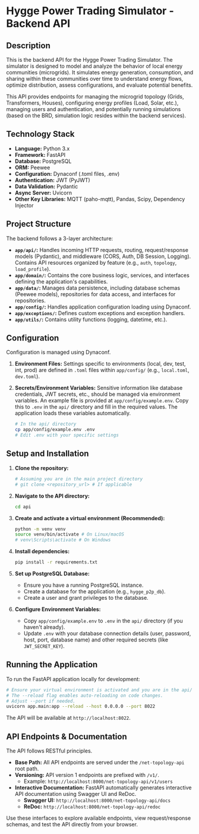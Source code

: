 # Hygge Power Trading Simulator - Backend API

## Description

This is the backend API for the Hygge Power Trading Simulator. The simulator is designed to model and analyze the behavior of local energy communities (microgrids). It simulates energy generation, consumption, and sharing within these communities over time to understand energy flows, optimize distribution, assess configurations, and evaluate potential benefits.

This API provides endpoints for managing the microgrid topology (Grids, Transformers, Houses), configuring energy profiles (Load, Solar, etc.), managing users and authentication, and potentially running simulations (based on the BRD, simulation logic resides within the backend services).

## Technology Stack

*   **Language:** Python 3.x
*   **Framework:** FastAPI
*   **Database:** PostgreSQL
*   **ORM:** Peewee
*   **Configuration:** Dynaconf (.toml files, .env)
*   **Authentication:** JWT (PyJWT)
*   **Data Validation:** Pydantic
*   **Async Server:** Uvicorn
*   **Other Key Libraries:** MQTT (paho-mqtt), Pandas, Scipy, Dependency Injector

## Project Structure

The backend follows a 3-layer architecture:

*   **`app/api/`:** Handles incoming HTTP requests, routing, request/response models (Pydantic), and middleware (CORS, Auth, DB Session, Logging). Contains API resources organized by feature (e.g., `auth`, `topology`, `load_profile`).
*   **`app/domain/`:** Contains the core business logic, services, and interfaces defining the application's capabilities.
*   **`app/data/`:** Manages data persistence, including database schemas (Peewee models), repositories for data access, and interfaces for repositories.
*   **`app/config/`:** Handles application configuration loading using Dynaconf.
*   **`app/exceptions/`:** Defines custom exceptions and exception handlers.
*   **`app/utils/`:** Contains utility functions (logging, datetime, etc.).

## Configuration

Configuration is managed using Dynaconf.

1.  **Environment Files:** Settings specific to environments (local, dev, test, int, prod) are defined in `.toml` files within `app/config/` (e.g., `local.toml`, `dev.toml`).
2.  **Secrets/Environment Variables:** Sensitive information like database credentials, JWT secrets, etc., should be managed via environment variables. An example file is provided at `app/config/example.env`. Copy this to `.env` in the `api/` directory and fill in the required values. The application loads these variables automatically.

    ```bash
    # In the api/ directory
    cp app/config/example.env .env
    # Edit .env with your specific settings
    ```

## Setup and Installation

1.  **Clone the repository:**
    ```bash
    # Assuming you are in the main project directory
    # git clone <repository_url> # If applicable
    ```

2.  **Navigate to the API directory:**
    ```bash
    cd api
    ```

3.  **Create and activate a virtual environment (Recommended):**
    ```bash
    python -m venv venv
    source venv/bin/activate # On Linux/macOS
    # venv\Scripts\activate # On Windows
    ```

4.  **Install dependencies:**
    ```bash
    pip install -r requirements.txt
    ```

5.  **Set up PostgreSQL Database:**
    *   Ensure you have a running PostgreSQL instance.
    *   Create a database for the application (e.g., `hygge_p2p_db`).
    *   Create a user and grant privileges to the database.

6.  **Configure Environment Variables:**
    *   Copy `app/config/example.env` to `.env` in the `api/` directory (if you haven't already).
    *   Update `.env` with your database connection details (user, password, host, port, database name) and other required secrets (like `JWT_SECRET_KEY`).

## Running the Application

To run the FastAPI application locally for development:

```bash
# Ensure your virtual environment is activated and you are in the api/ directory
# The --reload flag enables auto-reloading on code changes.
# Adjust --port if needed.
uvicorn app.main:app --reload --host 0.0.0.0 --port 8022
```

The API will be available at `http://localhost:8022`.

## API Endpoints & Documentation

The API follows RESTful principles.

*   **Base Path:** All API endpoints are served under the `/net-topology-api` root path.
*   **Versioning:** API version 1 endpoints are prefixed with `/v1/`.
    *   Example: `http://localhost:8000/net-topology-api/v1/users`
*   **Interactive Documentation:** FastAPI automatically generates interactive API documentation using Swagger UI and ReDoc.
    *   **Swagger UI:** `http://localhost:8000/net-topology-api/docs`
    *   **ReDoc:** `http://localhost:8000/net-topology-api/redoc`

Use these interfaces to explore available endpoints, view request/response schemas, and test the API directly from your browser.

